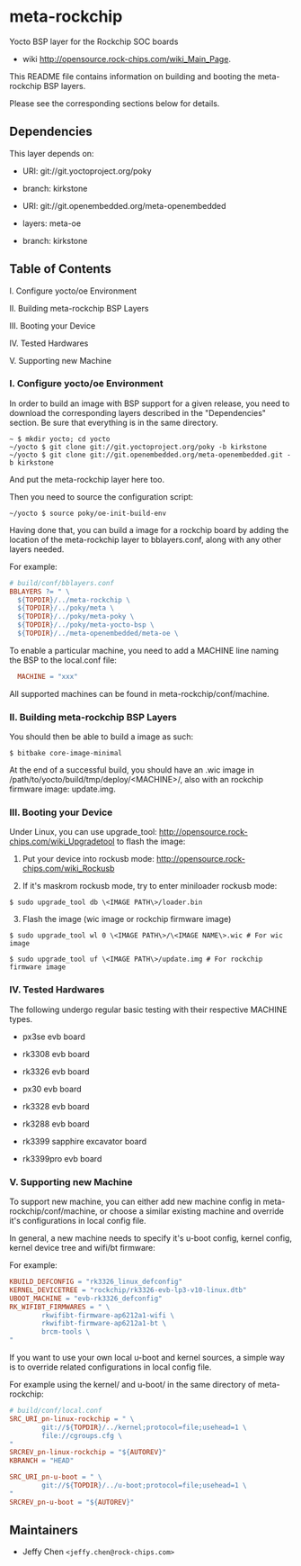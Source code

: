 # meta-rockchip

Yocto BSP layer for the Rockchip SOC boards
  - wiki <http://opensource.rock-chips.com/wiki_Main_Page>.

This README file contains information on building and booting the meta-rockchip BSP layers.

Please see the corresponding sections below for details.

## Dependencies

This layer depends on:

* URI: git://git.yoctoproject.org/poky
* branch: kirkstone

* URI: git://git.openembedded.org/meta-openembedded
* layers: meta-oe
* branch: kirkstone

## Table of Contents

I. Configure yocto/oe Environment

II. Building meta-rockchip BSP Layers

III. Booting your Device

IV. Tested Hardwares

V. Supporting new Machine

### I. Configure yocto/oe Environment

In order to build an image with BSP support for a given release, you need to download the corresponding layers described in the "Dependencies" section. Be sure that everything is in the same directory.

```shell
~ $ mkdir yocto; cd yocto
~/yocto $ git clone git://git.yoctoproject.org/poky -b kirkstone
~/yocto $ git clone git://git.openembedded.org/meta-openembedded.git -b kirkstone
```

And put the meta-rockchip layer here too.

Then you need to source the configuration script:

```shell
~/yocto $ source poky/oe-init-build-env
```

Having done that, you can build a image for a rockchip board by adding the location of the meta-rockchip layer to bblayers.conf, along with any other layers needed.

For example:

```makefile
# build/conf/bblayers.conf
BBLAYERS ?= " \
  ${TOPDIR}/../meta-rockchip \
  ${TOPDIR}/../poky/meta \
  ${TOPDIR}/../poky/meta-poky \
  ${TOPDIR}/../poky/meta-yocto-bsp \
  ${TOPDIR}/../meta-openembedded/meta-oe \
```

To enable a particular machine, you need to add a MACHINE line naming the BSP to the local.conf file:

```makefile
  MACHINE = "xxx"
```

All supported machines can be found in meta-rockchip/conf/machine.

### II. Building meta-rockchip BSP Layers

You should then be able to build a image as such:

```shell
$ bitbake core-image-minimal
```

At the end of a successful build, you should have an .wic image in /path/to/yocto/build/tmp/deploy/\<MACHINE\>/, also with an rockchip firmware image: update.img.

### III. Booting your Device

Under Linux, you can use upgrade_tool: <http://opensource.rock-chips.com/wiki_Upgradetool> to flash the image:

1. Put your device into rockusb mode: <http://opensource.rock-chips.com/wiki_Rockusb>

2. If it's maskrom rockusb mode, try to enter miniloader rockusb mode:

```shell
$ sudo upgrade_tool db \<IMAGE PATH\>/loader.bin
```

3. Flash the image (wic image or rockchip firmware image)

```shell
$ sudo upgrade_tool wl 0 \<IMAGE PATH\>/\<IMAGE NAME\>.wic # For wic image
```

```shell
$ sudo upgrade_tool uf \<IMAGE PATH\>/update.img # For rockchip firmware image
```

### IV. Tested Hardwares

The following undergo regular basic testing with their respective MACHINE types.

* px3se evb board

* rk3308 evb board

* rk3326 evb board

* px30 evb board

* rk3328 evb board

* rk3288 evb board

* rk3399 sapphire excavator board

* rk3399pro evb board

### V. Supporting new Machine

To support new machine, you can either add new machine config in meta-rockchip/conf/machine, or choose a similar existing machine and override it's configurations in local config file.

In general, a new machine needs to specify it's u-boot config, kernel config, kernel device tree and wifi/bt firmware:

For example:

```makefile
KBUILD_DEFCONFIG = "rk3326_linux_defconfig"
KERNEL_DEVICETREE = "rockchip/rk3326-evb-lp3-v10-linux.dtb"
UBOOT_MACHINE = "evb-rk3326_defconfig"
RK_WIFIBT_FIRMWARES = " \
        rkwifibt-firmware-ap6212a1-wifi \
        rkwifibt-firmware-ap6212a1-bt \
        brcm-tools \
"
```

If you want to use your own local u-boot and kernel sources, a simple way is to override related configurations in local config file.

For example using the kernel/ and u-boot/ in the same directory of meta-rockchip:

```makefile
# build/conf/local.conf
SRC_URI_pn-linux-rockchip = " \
        git://${TOPDIR}/../kernel;protocol=file;usehead=1 \
        file://cgroups.cfg \
"
SRCREV_pn-linux-rockchip = "${AUTOREV}"
KBRANCH = "HEAD"

SRC_URI_pn-u-boot = " \
        git://${TOPDIR}/../u-boot;protocol=file;usehead=1 \
"
SRCREV_pn-u-boot = "${AUTOREV}"
```

## Maintainers

* Jeffy Chen `<jeffy.chen@rock-chips.com>`
